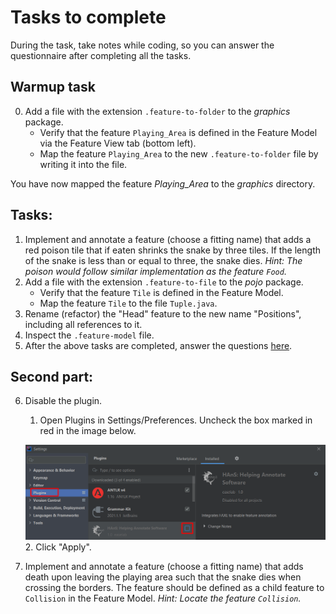 # Tasks to complete

During the task, take notes while coding, so you can answer the questionnaire after completing all the tasks.

## Warmup task

0. Add a file with the extension `.feature-to-folder` to the *graphics* package.
    * Verify that the feature `Playing_Area` is defined in the Feature Model via the Feature View tab (bottom left).
    * Map the feature `Playing_Area` to the new `.feature-to-folder` file by writing it into the file.

You have now mapped the feature *Playing_Area* to the *graphics* directory.

## Tasks:

1.  Implement and annotate a feature (choose a fitting name) that adds a red poison tile that if eaten shrinks the snake
    by three tiles. If the length of the snake is less than or equal to three, the snake dies. *Hint: The poison would 
    follow similar implementation as the feature `Food`.*
2. Add a file with the extension `.feature-to-file` to the *pojo* package.
    * Verify that the feature `Tile` is defined in the Feature Model.
    * Map the feature `Tile` to the file `Tuple.java`.
3. Rename (refactor) the "Head" feature to the new name "Positions", including all references to it.
4. Inspect the `.feature-model` file.
5. After the above tasks are completed, answer the questions [here](https://forms.gle/xWZdGAT9wo6xygov7).

## Second part:

6.  Disable the plugin.
    1. Open Plugins in Settings/Preferences. Uncheck the box marked in red in the image below.
    
    ![](enable.png)
    2. Click "Apply".
7.  Implement and annotate a feature (choose a fitting name) that adds death upon leaving the playing area such that the
    snake dies when crossing the borders. The feature should be defined as a child feature to `Collision` in the Feature
    Model. *Hint: Locate the feature `Collision`.*